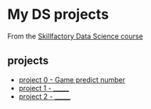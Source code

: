 # My DS projects
From the [Skillfactory Data Science course](https://skillfactory.ru/)
## projects
* [project 0 - Game predict number](https://github.com/GridasovAlex/test_repr/blob/main/project0/game_v2.py)
* [project 1 - _____](___)
* [project 2 - _____](___)
